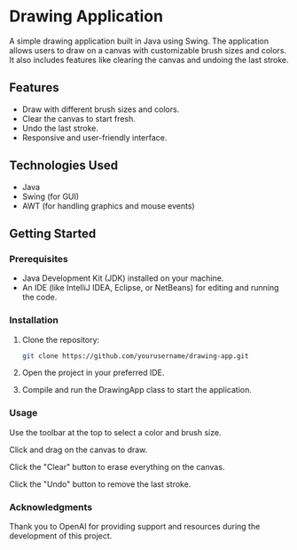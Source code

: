# Drawing Application

A simple drawing application built in Java using Swing. The application allows users to draw on a canvas with customizable brush sizes and colors. It also includes features like clearing the canvas and undoing the last stroke.

## Features

- Draw with different brush sizes and colors.
- Clear the canvas to start fresh.
- Undo the last stroke.
- Responsive and user-friendly interface.

## Technologies Used

- Java
- Swing (for GUI)
- AWT (for handling graphics and mouse events)

## Getting Started

### Prerequisites

- Java Development Kit (JDK) installed on your machine.
- An IDE (like IntelliJ IDEA, Eclipse, or NetBeans) for editing and running the code.

### Installation

1. Clone the repository:
   ```bash
   git clone https://github.com/yourusername/drawing-app.git
   
2. Open the project in your preferred IDE.
   
3. Compile and run the DrawingApp class to start the application.

### Usage

Use the toolbar at the top to select a color and brush size.

Click and drag on the canvas to draw.

Click the "Clear" button to erase everything on the canvas.

Click the "Undo" button to remove the last stroke.


### Acknowledgments
Thank you to OpenAI for providing support and resources during the development of this project.



